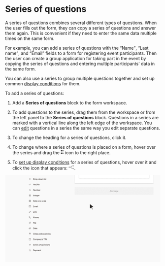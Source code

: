 # Series of questions

A series of questions combines several different types of questions. When the user fills out the form, they can copy a series of questions and answer them again. This is convenient if they need to enter the same data multiple times on the same form.

For example, you can add a series of questions with the <q>Name</q>, <q>Last name</q>, and <q>Email</q> fields to a form for registering event participants. Then the user can create a group application for taking part in the event by copying the series of questions and entering multiple participants' data in the same form.

You can also use a series to group multiple questions together and set up common [display conditions](../add-questions.md#section_q2t_zqz_sbb) for them.

To add a series of questions:

1. Add a **Series of questions** block to the form workspace.

1. To add questions to the series, drag them from the workspace or from the left panel to the **Series of questions** block.  Questions in a series are marked with a vertical line along the left edge of the workspace. You can [edit](../add-questions.md#section_jpy_2xg_qbb) questions in a series the same way you edit separate questions.

1. To change the heading for a series of questions, click it.

1. To change where a series of questions is placed on a form, hover over the series and drag the ![](../../_assets/forms/drag-series.png) icon to the right place.

1. To [set up display conditions](../add-questions.md#section_q2t_zqz_sbb) for a series of questions, hover over it and click the icon that appears: ![](../../_assets/forms/conditions.png).

![](../../_assets/forms/tutorial-series.gif)

